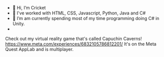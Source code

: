 - 👋 Hi, I’m Cricket
- 👀 I've worked with HTML, CSS, Javascript, Python, Java and C#
- 🌱 I’m am currently spending most of my time programming doing C# in Unity.
- 
Check out my virtual reality game that's called Capuchin Caverns! https://www.meta.com/experiences/6832105786812201/
It's on the Meta Quest AppLab and is multiplayer.



<!---
I love building multiplayer VR games about monkeys.
My favorite monkey is the Capuchin.


The only project that I have on github (cricket-programming.github.io) is not well done so don't use it as a resource.
Once I have built a good project, I will post it here.
Cricket-Programming/Cricket-Programming is a ✨ special ✨ repository because its `README.md` (this file) appears on your GitHub profile.
You can click the Preview link to take a look at your changes.
--->

